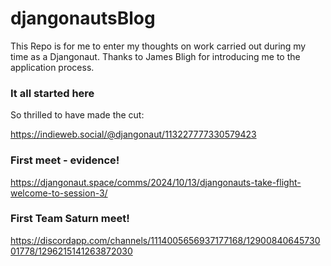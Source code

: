 # djangonautsBlog

This Repo is for me to enter my thoughts on work carried out during my time as a Djangonaut.
Thanks to James Bligh for introducing me to the application process.


### It all started here
So thrilled to have made the cut:

https://indieweb.social/@djangonaut/113227777330579423

### First meet - evidence!
https://djangonaut.space/comms/2024/10/13/djangonauts-take-flight-welcome-to-session-3/

### First Team Saturn meet!
https://discordapp.com/channels/1114005656937177168/1290084064573001778/1296215141263872030


